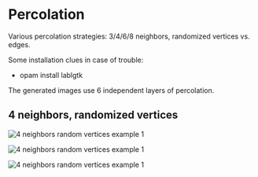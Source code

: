 # Percolation
Various percolation strategies: 3/4/6/8 neighbors, randomized vertices vs. edges.

Some installation clues in case of trouble:
* opam install lablgtk

The generated images use 6 independent layers of percolation.

## 4 neighbors, randomized vertices

![4 neighbors random vertices example 1](images/Neighbors_4_rand_vertices_ex_1.jpg)

![4 neighbors random vertices example 1](images/Neighbors_4_rand_vertices_ex_2.jpg)

![4 neighbors random vertices example 1](images/Neighbors_4_rand_vertices_ex_3.jpg)
